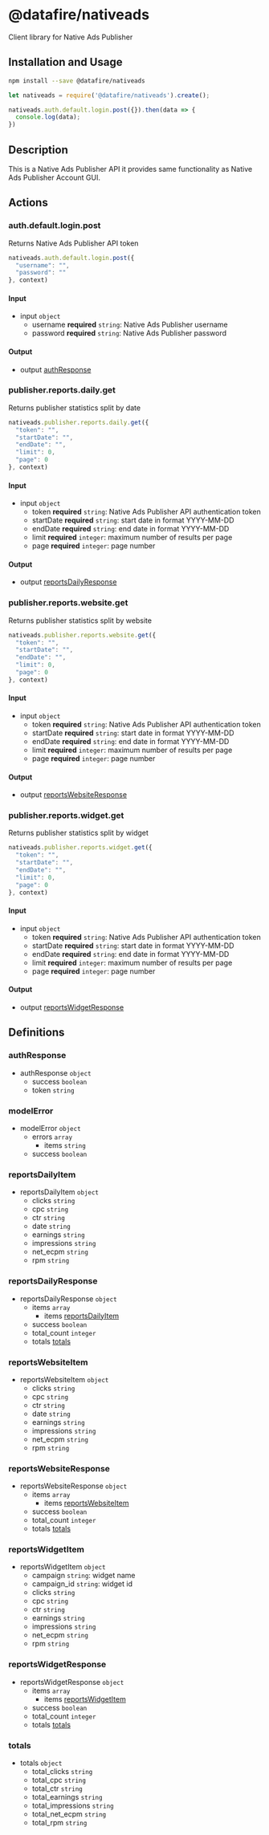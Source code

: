 # @datafire/nativeads

Client library for Native Ads Publisher

## Installation and Usage
```bash
npm install --save @datafire/nativeads
```
```js
let nativeads = require('@datafire/nativeads').create();

nativeads.auth.default.login.post({}).then(data => {
  console.log(data);
})
```

## Description

This is a Native Ads Publisher API it provides same functionality as Native Ads Publisher Account GUI.


## Actions

### auth.default.login.post
Returns Native Ads Publisher API token


```js
nativeads.auth.default.login.post({
  "username": "",
  "password": ""
}, context)
```

#### Input
* input `object`
  * username **required** `string`: Native Ads Publisher username
  * password **required** `string`: Native Ads Publisher password

#### Output
* output [authResponse](#authresponse)

### publisher.reports.daily.get
Returns publisher statistics split by date


```js
nativeads.publisher.reports.daily.get({
  "token": "",
  "startDate": "",
  "endDate": "",
  "limit": 0,
  "page": 0
}, context)
```

#### Input
* input `object`
  * token **required** `string`: Native Ads Publisher API authentication token
  * startDate **required** `string`: start date in format YYYY-MM-DD
  * endDate **required** `string`: end date in format YYYY-MM-DD
  * limit **required** `integer`: maximum number of results per page
  * page **required** `integer`: page number

#### Output
* output [reportsDailyResponse](#reportsdailyresponse)

### publisher.reports.website.get
Returns publisher statistics split by website


```js
nativeads.publisher.reports.website.get({
  "token": "",
  "startDate": "",
  "endDate": "",
  "limit": 0,
  "page": 0
}, context)
```

#### Input
* input `object`
  * token **required** `string`: Native Ads Publisher API authentication token
  * startDate **required** `string`: start date in format YYYY-MM-DD
  * endDate **required** `string`: end date in format YYYY-MM-DD
  * limit **required** `integer`: maximum number of results per page
  * page **required** `integer`: page number

#### Output
* output [reportsWebsiteResponse](#reportswebsiteresponse)

### publisher.reports.widget.get
Returns publisher statistics split by widget


```js
nativeads.publisher.reports.widget.get({
  "token": "",
  "startDate": "",
  "endDate": "",
  "limit": 0,
  "page": 0
}, context)
```

#### Input
* input `object`
  * token **required** `string`: Native Ads Publisher API authentication token
  * startDate **required** `string`: start date in format YYYY-MM-DD
  * endDate **required** `string`: end date in format YYYY-MM-DD
  * limit **required** `integer`: maximum number of results per page
  * page **required** `integer`: page number

#### Output
* output [reportsWidgetResponse](#reportswidgetresponse)



## Definitions

### authResponse
* authResponse `object`
  * success `boolean`
  * token `string`

### modelError
* modelError `object`
  * errors `array`
    * items `string`
  * success `boolean`

### reportsDailyItem
* reportsDailyItem `object`
  * clicks `string`
  * cpc `string`
  * ctr `string`
  * date `string`
  * earnings `string`
  * impressions `string`
  * net_ecpm `string`
  * rpm `string`

### reportsDailyResponse
* reportsDailyResponse `object`
  * items `array`
    * items [reportsDailyItem](#reportsdailyitem)
  * success `boolean`
  * total_count `integer`
  * totals [totals](#totals)

### reportsWebsiteItem
* reportsWebsiteItem `object`
  * clicks `string`
  * cpc `string`
  * ctr `string`
  * date `string`
  * earnings `string`
  * impressions `string`
  * net_ecpm `string`
  * rpm `string`

### reportsWebsiteResponse
* reportsWebsiteResponse `object`
  * items `array`
    * items [reportsWebsiteItem](#reportswebsiteitem)
  * success `boolean`
  * total_count `integer`
  * totals [totals](#totals)

### reportsWidgetItem
* reportsWidgetItem `object`
  * campaign `string`: widget name
  * campaign_id `string`: widget id
  * clicks `string`
  * cpc `string`
  * ctr `string`
  * earnings `string`
  * impressions `string`
  * net_ecpm `string`
  * rpm `string`

### reportsWidgetResponse
* reportsWidgetResponse `object`
  * items `array`
    * items [reportsWidgetItem](#reportswidgetitem)
  * success `boolean`
  * total_count `integer`
  * totals [totals](#totals)

### totals
* totals `object`
  * total_clicks `string`
  * total_cpc `string`
  * total_ctr `string`
  * total_earnings `string`
  * total_impressions `string`
  * total_net_ecpm `string`
  * total_rpm `string`


